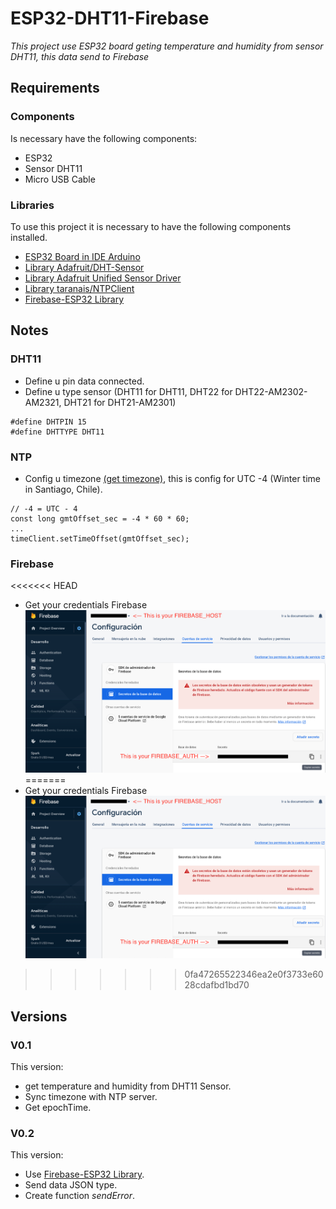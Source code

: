 # ESP32-DHT11-Firebase
_This project use ESP32 board geting temperature and humidity from sensor DHT11, this data send to Firebase_ 

## Requirements

### Components
Is necessary have the following components:
* ESP32
* Sensor DHT11
* Micro USB Cable

### Libraries
To use this project it is necessary to have the following components installed.
* [ESP32 Board in IDE Arduino](https://randomnerdtutorials.com/installing-the-esp32-board-in-arduino-ide-windows-instructions/)
* [Library Adafruit/DHT-Sensor](https://github.com/adafruit/DHT-sensor-library)
* [Library Adafruit Unified Sensor Driver](https://github.com/adafruit/Adafruit_Sensor)
* [Library taranais/NTPClient](https://github.com/taranais/NTPClient)
* [Firebase-ESP32 Library](https://github.com/mobizt/Firebase-ESP32)

## Notes
### DHT11
* Define u pin data connected.
* Define u type sensor (DHT11 for DHT11, DHT22 for DHT22-AM2302-AM2321, DHT21 for DHT21-AM2301)
```
#define DHTPIN 15
#define DHTTYPE DHT11
```

### NTP
* Config u timezone [(get timezone)](https://www.timeanddate.com), this is config for UTC -4 (Winter time in Santiago, Chile).
```
// -4 = UTC - 4
const long gmtOffset_sec = -4 * 60 * 60;
...
timeClient.setTimeOffset(gmtOffset_sec);
``` 

### Firebase
<<<<<<< HEAD
* Get your credentials Firebase ![credentials Firebase](https://raw.githubusercontent.com/sergioeabarcaf/ESP32-DHT11-Firebase/master/firebaseCredential.png)
=======
* Get your credentials Firebase ![credentials Firebase](https://raw.githubusercontent.com/sergioeabarcaf/ESP32-DHT11-FIREBASE/master/firebaseCredential.png)
>>>>>>> 0fa47265522346ea2e0f3733e6028cdafbd1bd70

## Versions
### V0.1
This version: 
* get temperature and humidity from DHT11 Sensor.
* Sync timezone with NTP server.
* Get epochTime.

### V0.2
This version:
* Use [Firebase-ESP32 Library](https://github.com/mobizt/Firebase-ESP32).
* Send data JSON type.
* Create function _sendError_. 